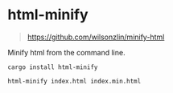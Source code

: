 # html-minify

> https://github.com/wilsonzlin/minify-html

Minify html from the command line.

```
cargo install html-minify
```

```
html-minify index.html index.min.html
```
